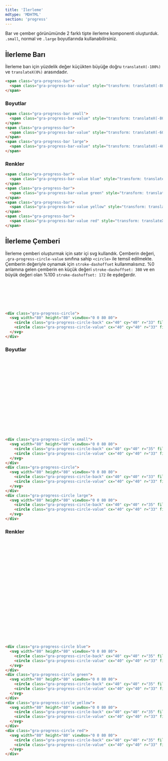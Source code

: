 ```yaml
---
title: 'İlerleme'
mdtype: 'MDHTML'
section: 'progress'
---
```


Bar ve çember görünümünde 2 farklı tipte ilerleme komponenti oluşturduk. `.small`, normal ve `.large` boyutlarında kullanabilirsiniz.


## İlerleme Barı

İlerleme barı için yüzdelik değer küçükten büyüğe doğru `translateX(-100%)` ve `translateX(0%)` arasındadır.

<div class="gra-doc-s-wrapper">
  <span class="gra-progress-bar">
    <span class="gra-progress-bar-value" style="transform: translateX(-80%);"></span>
  </span>
</div>

```html
<span class="gra-progress-bar">
  <span class="gra-progress-bar-value" style="transform: translateX(-80%);"></span>
</span>
```

### Boyutlar

<div class="gra-doc-s-wrapper">
  <span class="gra-progress-bar small">
    <span class="gra-progress-bar-value" style="transform: translateX(-80%);"></span>
  </span>
  <span class="gra-progress-bar">
    <span class="gra-progress-bar-value" style="transform: translateX(-60%);"></span>
  </span>
  <span class="gra-progress-bar large">
    <span class="gra-progress-bar-value" style="transform: translateX(-40%);"></span>
  </span>
</div>

```html
<span class="gra-progress-bar small">
  <span class="gra-progress-bar-value" style="transform: translateX(-80%);"></span>
</span>
<span class="gra-progress-bar">
  <span class="gra-progress-bar-value" style="transform: translateX(-60%);"></span>
</span>
<span class="gra-progress-bar large">
  <span class="gra-progress-bar-value" style="transform: translateX(-40%);"></span>
</span>
```

### Renkler

<div class="gra-doc-s-wrapper">
  <span class="gra-progress-bar">
    <span class="gra-progress-bar-value blue" style="transform: translateX(-70%);"></span>
  </span>
  <span class="gra-progress-bar">
    <span class="gra-progress-bar-value green" style="transform: translateX(-60%);"></span>
  </span>
  <span class="gra-progress-bar">
    <span class="gra-progress-bar-value yellow" style="transform: translateX(-50%);"></span>
  </span>
  <span class="gra-progress-bar">
    <span class="gra-progress-bar-value red" style="transform: translateX(-40%);"></span>
  </span>
</div>

```html
<span class="gra-progress-bar">
  <span class="gra-progress-bar-value blue" style="transform: translateX(-70%);"></span>
</span>
<span class="gra-progress-bar">
  <span class="gra-progress-bar-value green" style="transform: translateX(-60%);"></span>
</span>
<span class="gra-progress-bar">
  <span class="gra-progress-bar-value yellow" style="transform: translateX(-50%);"></span>
</span>
<span class="gra-progress-bar">
  <span class="gra-progress-bar-value red" style="transform: translateX(-40%);"></span>
</span>
```

## İlerleme Çemberi

İlerleme çemberi oluşturmak için satır içi svg kullandık. Çemberin değeri, `.gra-progress-circle-value` sınıfına sahip `<circle>` ile temsil edilmekte. Çemberin değeriyle oynamak için `stroke-dashoffset` kullanmalısınız. %0 anlamına gelen çemberin en küçük değeri `stroke-dashoffset: 380` ve en büyük değeri olan %100 `stroke-dashoffset: 172` ile eşdeğerdir.

<div class="gra-doc-s-wrapper">
  <div class="gra-progress-circle">
    <svg width="80" height="80" viewBox="0 0 80 80">
      <circle class="gra-progress-circle-back" cx="40" cy="40" r="33" fill="none"></circle>
      <circle class="gra-progress-circle-value" cx="40" cy="40" r="33" fill="none" style="stroke-dashoffset: 240"></circle>
    </svg>
  </div>
</div>

```html
<div class="gra-progress-circle">
  <svg width="80" height="80" viewBox="0 0 80 80">
    <circle class="gra-progress-circle-back" cx="40" cy="40" r="33" fill="none"></circle>
    <circle class="gra-progress-circle-value" cx="40" cy="40" r="33" fill="none" style="stroke-dashoffset: 240"></circle>
  </svg>
</div>
```

### Boyutlar

<div class="gra-doc-s-wrapper gra-progress-circle-wrapper">
 <div class="gra-progress-circle small">
    <svg width="80" height="80" viewBox="0 0 80 80">
      <circle class="gra-progress-circle-back" cx="40" cy="40" r="35" fill="none"></circle>
      <circle class="gra-progress-circle-value" cx="40" cy="40" r="33" fill="none" style="stroke-dashoffset: 240"></circle>
    </svg>
  </div>
  <div class="gra-progress-circle">
    <svg width="80" height="80" viewBox="0 0 80 80">
      <circle class="gra-progress-circle-back" cx="40" cy="40" r="33" fill="none"></circle>
      <circle class="gra-progress-circle-value" cx="40" cy="40" r="33" fill="none" style="stroke-dashoffset: 240"></circle>
    </svg>
  </div>
  <div class="gra-progress-circle large">
    <svg width="80" height="80" viewBox="0 0 80 80">
      <circle class="gra-progress-circle-back" cx="40" cy="40" r="35" fill="none"></circle>
      <circle class="gra-progress-circle-value" cx="40" cy="40" r="33" fill="none" style="stroke-dashoffset: 240"></circle>
    </svg>
  </div>
</div>

```html
<div class="gra-progress-circle small">
  <svg width="80" height="80" viewBox="0 0 80 80">
    <circle class="gra-progress-circle-back" cx="40" cy="40" r="35" fill="none"></circle>
    <circle class="gra-progress-circle-value" cx="40" cy="40" r="33" fill="none" style="stroke-dashoffset: 240"></circle>
  </svg>
</div>
<div class="gra-progress-circle">
  <svg width="80" height="80" viewBox="0 0 80 80">
    <circle class="gra-progress-circle-back" cx="40" cy="40" r="33" fill="none"></circle>
    <circle class="gra-progress-circle-value" cx="40" cy="40" r="33" fill="none" style="stroke-dashoffset: 240"></circle>
  </svg>
</div>
<div class="gra-progress-circle large">
  <svg width="80" height="80" viewBox="0 0 80 80">
    <circle class="gra-progress-circle-back" cx="40" cy="40" r="35" fill="none"></circle>
    <circle class="gra-progress-circle-value" cx="40" cy="40" r="33" fill="none" style="stroke-dashoffset: 240"></circle>
  </svg>
</div>
```

### Renkler

<div class="gra-doc-s-wrapper gra-progress-circle-wrapper">
  <div class="gra-progress-circle blue">
    <svg width="80" height="80" viewBox="0 0 80 80">
      <circle class="gra-progress-circle-back" cx="40" cy="40" r="35" fill="none"></circle>
      <circle class="gra-progress-circle-value" cx="40" cy="40" r="33" fill="none" style="stroke-dashoffset: 240"></circle>
    </svg>
  </div>
  <div class="gra-progress-circle green">
    <svg width="80" height="80" viewBox="0 0 80 80">
      <circle class="gra-progress-circle-back" cx="40" cy="40" r="35" fill="none"></circle>
      <circle class="gra-progress-circle-value" cx="40" cy="40" r="33" fill="none" style="stroke-dashoffset: 240"></circle>
    </svg>
  </div>
  <div class="gra-progress-circle yellow">
    <svg width="80" height="80" viewBox="0 0 80 80">
      <circle class="gra-progress-circle-back" cx="40" cy="40" r="35" fill="none"></circle>
      <circle class="gra-progress-circle-value" cx="40" cy="40" r="33" fill="none" style="stroke-dashoffset: 240"></circle>
    </svg>
  </div>
  <div class="gra-progress-circle red">
    <svg width="80" height="80" viewBox="0 0 80 80">
      <circle class="gra-progress-circle-back" cx="40" cy="40" r="35" fill="none"></circle>
      <circle class="gra-progress-circle-value" cx="40" cy="40" r="33" fill="none" style="stroke-dashoffset: 240"></circle>
    </svg>
  </div>
</div>

```html
<div class="gra-progress-circle blue">
  <svg width="80" height="80" viewBox="0 0 80 80">
    <circle class="gra-progress-circle-back" cx="40" cy="40" r="35" fill="none"></circle>
    <circle class="gra-progress-circle-value" cx="40" cy="40" r="33" fill="none" style="stroke-dashoffset: 240"></circle>
  </svg>
</div>
<div class="gra-progress-circle green">
  <svg width="80" height="80" viewBox="0 0 80 80">
    <circle class="gra-progress-circle-back" cx="40" cy="40" r="35" fill="none"></circle>
    <circle class="gra-progress-circle-value" cx="40" cy="40" r="33" fill="none" style="stroke-dashoffset: 240"></circle>
  </svg>
</div>
<div class="gra-progress-circle yellow">
  <svg width="80" height="80" viewBox="0 0 80 80">
    <circle class="gra-progress-circle-back" cx="40" cy="40" r="35" fill="none"></circle>
    <circle class="gra-progress-circle-value" cx="40" cy="40" r="33" fill="none" style="stroke-dashoffset: 240"></circle>
  </svg>
</div>
<div class="gra-progress-circle red">
  <svg width="80" height="80" viewBox="0 0 80 80">
    <circle class="gra-progress-circle-back" cx="40" cy="40" r="35" fill="none"></circle>
    <circle class="gra-progress-circle-value" cx="40" cy="40" r="33" fill="none" style="stroke-dashoffset: 240"></circle>
  </svg>
</div>
```
